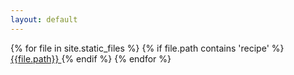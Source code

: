```yaml
---
layout: default
---
```

{% for file in site.static_files %}
  {% if file.path contains 'recipe' %}
      <a href="{{ file.path }}">
        {{file.path}}
      </a>
  {% endif %}
{% endfor %}
